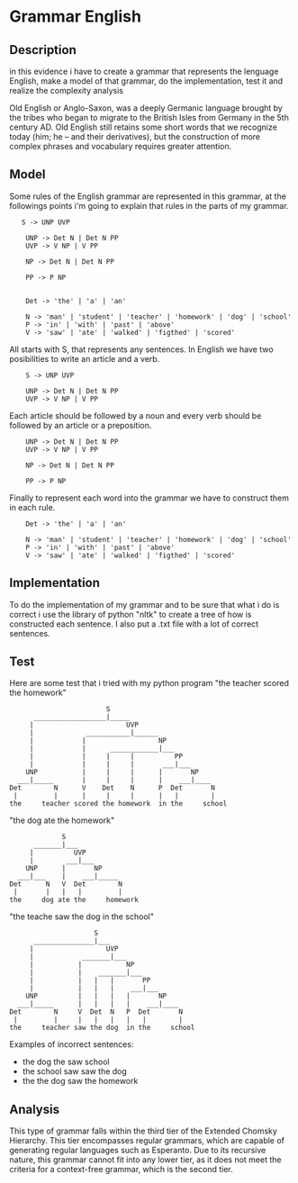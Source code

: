 # Grammar English
## Description
in this evidence i have to create a grammar that represents the lenguage English, make a model of that grammar, do the implementation, test it and realize the complexity analysis

Old English or Anglo-Saxon, was a deeply Germanic language brought by the tribes who began to migrate to the British Isles from Germany in the 5th century AD. Old English still retains some short words that we recognize today (him; he – and their derivatives), but the construction of more complex phrases and vocabulary requires greater attention.

## Model
Some rules of the English grammar are represented in this grammar, at the followings points i'm going to explain that rules in the parts of my grammar. 
```
   S -> UNP UVP
                         
    UNP -> Det N | Det N PP
    UVP -> V NP | V PP

    NP -> Det N | Det N PP

    PP -> P NP
    
    
    Det -> 'the' | 'a' | 'an'

    N -> 'man' | 'student' | 'teacher' | 'homework' | 'dog' | 'school'
    P -> 'in' | 'with' | 'past' | 'above'
    V -> 'saw' | 'ate' | 'walked' | 'figthed' | 'scored'
```
All starts with S, that represents any sentences. In English we have two posibilities to write an article and a verb.
``` 
    S -> UNP UVP
                         
    UNP -> Det N | Det N PP
    UVP -> V NP | V PP
```
Each article should be followed by a noun and every verb should be followed by an article or a preposition.
```
    UNP -> Det N | Det N PP
    UVP -> V NP | V PP

    NP -> Det N | Det N PP

    PP -> P NP
```
Finally to represent each word into the grammar we have to construct them in each rule. 
```
    Det -> 'the' | 'a' | 'an'

    N -> 'man' | 'student' | 'teacher' | 'homework' | 'dog' | 'school'
    P -> 'in' | 'with' | 'past' | 'above'
    V -> 'saw' | 'ate' | 'walked' | 'figthed' | 'scored'
```
## Implementation
To do the implementation of my grammar and to be sure that what i do is correct i use the library of python "nltk" to create a tree of how is constructed each sentence. I also put a .txt file with a lot of correct sentences. 
## Test
Here are some test that i tried with my python program
"the teacher scored the homework"
```
                        S                             
      __________________|_____                         
     |                       UVP                      
     |             ___________|______                  
     |            |                  NP               
     |            |      ____________|___              
     |            |     |     |          PP           
     |            |     |     |       ___|___          
    UNP           |     |     |      |       NP       
  ___|_____       |     |     |      |    ___|____     
Det        N      V    Det    N      P  Det       N   
 |         |      |     |     |      |   |        |    
the     teacher scored the homework  in the     school
```
"the dog ate the homework"
```
             S                  
      _______|___                
     |          UVP             
     |        ___|___            
    UNP      |       NP         
  ___|___    |    ___|_____      
Det      N   V  Det        N    
 |       |   |   |         |     
the     dog ate the     homework
```

"the teache saw the dog in the school"

```
                     S                        
      _______________|___                      
     |                  UVP                   
     |            _______|___                  
     |           |           NP               
     |           |    _______|___              
     |           |   |   |       PP           
     |           |   |   |    ___|___          
    UNP          |   |   |   |       NP       
  ___|_____      |   |   |   |    ___|____     
Det        N     V  Det  N   P  Det       N   
 |         |     |   |   |   |   |        |    
the     teacher saw the dog  in the     school
```

Examples of incorrect sentences:
- the dog the saw school
- the school saw saw the dog
- the the dog saw the homework

## Analysis

This type of grammar falls within the third tier of the Extended Chomsky Hierarchy. This tier encompasses regular grammars, which are capable of generating regular languages such as Esperanto. Due to its recursive nature, this grammar cannot fit into any lower tier, as it does not meet the criteria for a context-free grammar, which is the second tier.
